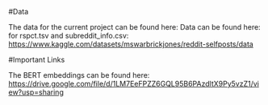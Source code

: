 #Data

The data for the current project can be found here:
Data can be found here: for rspct.tsv and subreddit_info.csv: https://www.kaggle.com/datasets/mswarbrickjones/reddit-selfposts/data

#Important Links

The BERT embeddings can be found here: https://drive.google.com/file/d/1LM7EeFPZZ6GQL95B6PAzdltX9Py5vzZ1/view?usp=sharing 

